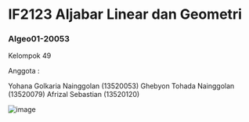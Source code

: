 # IF2123 Aljabar Linear dan Geometri
### Algeo01-20053

Kelompok 49

Anggota :

Yohana Golkaria Nainggolan (13520053) 
Ghebyon Tohada Nainggolan (13520079) 
Afrizal Sebastian (13520120) 


![image](https://user-images.githubusercontent.com/82313717/135584913-7c927610-d458-48cd-a493-e9567a31e01c.png)
